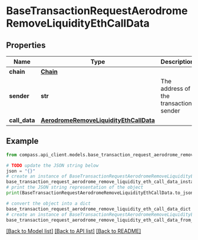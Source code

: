 # BaseTransactionRequestAerodromeRemoveLiquidityEthCallData


## Properties

Name | Type | Description | Notes
------------ | ------------- | ------------- | -------------
**chain** | [**Chain**](Chain.md) |  | 
**sender** | **str** | The address of the transaction sender | 
**call_data** | [**AerodromeRemoveLiquidityEthCallData**](AerodromeRemoveLiquidityEthCallData.md) |  | 

## Example

```python
from compass.api_client.models.base_transaction_request_aerodrome_remove_liquidity_eth_call_data import BaseTransactionRequestAerodromeRemoveLiquidityEthCallData

# TODO update the JSON string below
json = "{}"
# create an instance of BaseTransactionRequestAerodromeRemoveLiquidityEthCallData from a JSON string
base_transaction_request_aerodrome_remove_liquidity_eth_call_data_instance = BaseTransactionRequestAerodromeRemoveLiquidityEthCallData.from_json(json)
# print the JSON string representation of the object
print(BaseTransactionRequestAerodromeRemoveLiquidityEthCallData.to_json())

# convert the object into a dict
base_transaction_request_aerodrome_remove_liquidity_eth_call_data_dict = base_transaction_request_aerodrome_remove_liquidity_eth_call_data_instance.to_dict()
# create an instance of BaseTransactionRequestAerodromeRemoveLiquidityEthCallData from a dict
base_transaction_request_aerodrome_remove_liquidity_eth_call_data_from_dict = BaseTransactionRequestAerodromeRemoveLiquidityEthCallData.from_dict(base_transaction_request_aerodrome_remove_liquidity_eth_call_data_dict)
```
[[Back to Model list]](../README.md#documentation-for-models) [[Back to API list]](../README.md#documentation-for-api-endpoints) [[Back to README]](../README.md)


